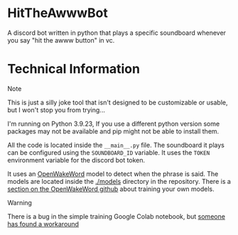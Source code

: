 # HitTheAwwwBot
 A discord bot written in python that plays a specific soundboard whenever you say "hit the awww button" in vc.

# Technical Information

> [!NOTE]
> This is just a silly joke tool that isn't designed to be customizable or usable, but I won't stop you from trying...

I'm running on Python 3.9.23, If you use a different python version some packages may not be available and pip might not be able to install them.

All the code is located inside the `__main__.py` file. The soundboard it plays can be configured using the `SOUNDBOARD_ID` variable. It uses the `TOKEN` environment variable for the discord bot token.

It uses an [OpenWakeWord](https://github.com/dscripka/openWakeWord) model to detect when the phrase is said. The models are located inside the [./models](./models) directory in the repository. There is a [section on the OpenWakeWord github](https://github.com/dscripka/openWakeWord?tab=readme-ov-file#training-new-models) about training your own models.

> [!WARNING]
> There is a bug in the simple training Google Colab notebook, but [someone has found a workaround](https://github.com/dscripka/openWakeWord/issues/250)